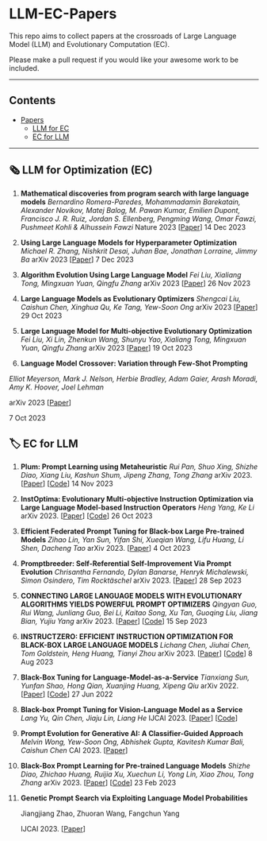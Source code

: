 # LLM-EC-Papers

This repo aims to collect papers at the crossroads of Large Language Model (LLM) and Evolutionary Computation (EC). 

Please make a pull request if you would like your awesome work to be included.

---

## Contents

- [Papers](#papers)
  - [LLM for EC](#llm-for-ec)
  - [EC for LLM](#ec-for-llm)

---

## 🗞️ LLM for Optimization (EC)

1. **Mathematical discoveries from program search with large language models**
  *Bernardino Romera-Paredes, Mohammadamin Barekatain, Alexander Novikov, Matej Balog, M. Pawan Kumar, Emilien Dupont, Francisco J. R. Ruiz, Jordan S. Ellenberg, Pengming Wang, Omar Fawzi, Pushmeet Kohli & Alhussein Fawzi* 
  Nature 2023 [[Paper](https://www.nature.com/articles/s41586-023-06924-6)] 
  14 Dec 2023

2. **Using Large Language Models for Hyperparameter Optimization**
  *Michael R. Zhang, Nishkrit Desai, Juhan Bae, Jonathan Lorraine, Jimmy Ba* 
  arXiv 2023 [[Paper](https://arxiv.org/abs/2312.04528)] 
  7 Dec 2023

3. **Algorithm Evolution Using Large Language Model**
  *Fei Liu, Xialiang Tong, Mingxuan Yuan, Qingfu Zhang* 
  arXiv 2023 [[Paper](https://arxiv.org/abs/2311.15249)] 
  26 Nov 2023

4. **Large Language Models as Evolutionary Optimizers** 
  *Shengcai Liu, Caishun Chen, Xinghua Qu, Ke Tang, Yew-Soon Ong* 
  arXiv 2023 [[Paper](https://arxiv.org/abs/2310.19046)] 
  29 Oct 2023 

5. **Large Language Model for Multi-objective Evolutionary Optimization**
  *Fei Liu, Xi Lin, Zhenkun Wang, Shunyu Yao, Xialiang Tong, Mingxuan Yuan, Qingfu Zhang* 
  arXiv 2023 [[Paper](https://arxiv.org/abs/2310.12541)] 
  19 Oct 2023 

6. **Language Model Crossover: Variation through Few-Shot Prompting**

  *Elliot Meyerson, Mark J. Nelson, Herbie Bradley, Adam Gaier, Arash Moradi, Amy K. Hoover, Joel Lehman*

  arXiv 2023 [[Paper](https://arxiv.org/abs/2302.12170)]

  7 Oct 2023

  

## 🏷️ EC for LLM

1. **Plum: Prompt Learning using Metaheuristic**
  *Rui Pan, Shuo Xing, Shizhe Diao, Xiang Liu, Kashun Shum, Jipeng Zhang, Tong Zhang*
  arXiv 2023. [[Paper](https://arxiv.org/abs/2311.08364)]  [[Code](https://github.com/research4pan/Plum)] 
  14 Nov 2023

2. **InstOptima: Evolutionary Multi-objective Instruction Optimization via Large Language Model-based Instruction Operators**
  *Heng Yang, Ke Li*
  arXiv 2023. [[Paper](https://arxiv.org/abs/2310.17630)]  [[Code](https://github.com/yangheng95/InstOptima)] 
  26 Oct 2023

3. **Efficient Federated Prompt Tuning for Black-box Large Pre-trained Models**
  *Zihao Lin, Yan Sun, Yifan Shi, Xueqian Wang, Lifu Huang, Li Shen, Dacheng Tao*
  arXiv 2023. [[Paper](https://arxiv.org/abs/2310.03123)] 
  4 Oct 2023

4. **Promptbreeder: Self-Referential Self-Improvement Via Prompt Evolution** 
  *Chrisantha Fernando, Dylan Banarse, Henryk Michalewski, Simon Osindero, Tim Rocktäschel* 
  arXiv 2023. [[Paper](https://arxiv.org/abs/2309.16797)] 
  28 Sep 2023

5. **CONNECTING LARGE LANGUAGE MODELS WITH EVOLUTIONARY ALGORITHMS YIELDS POWERFUL PROMPT OPTIMIZERS**
  *Qingyan Guo, Rui Wang, Junliang Guo, Bei Li, Kaitao Song, Xu Tan, Guoqing Liu, Jiang Bian, Yujiu Yang*
  arXiv 2023. [[Paper](https://arxiv.org/abs/2309.08532)]  [[Code](https://github.com/kyegomez/eaot)] 
  15 Sep 2023

6. **INSTRUCTZERO: EFFICIENT INSTRUCTION OPTIMIZATION FOR BLACK-BOX LARGE LANGUAGE MODELS**
  *Lichang Chen, Jiuhai Chen, Tom Goldstein, Heng Huang, Tianyi Zhou*
  arXiv 2023. [[Paper](https://arxiv.org/abs/2306.03082)]  [[Code](https://github.com/Lichang-Chen/InstructZero)] 
  8 Aug 2023 

7. **Black-Box Tuning for Language-Model-as-a-Service**
  *Tianxiang Sun, Yunfan Shao, Hong Qian, Xuanjing Huang, Xipeng Qiu* 
  arXiv 2022. [[Paper](https://arxiv.org/abs/2201.03514)]  [[Code](https://github.com/txsun1997/Black-Box-Tuning)]
  27 Jun 2022

8. **Black-box Prompt Tuning for Vision-Language Model as a Service**
  *Lang Yu, Qin Chen, Jiaju Lin, Liang He*
  IJCAI 2023. [[Paper](https://www.ijcai.org/proceedings/2023/0187.pdf)]  [[Code](https://github.com/BruthYU/BPT-VLM)]

9. **Prompt Evolution for Generative AI: A Classifier-Guided Approach**
  *Melvin Wong, Yew-Soon Ong, Abhishek Gupta, Kavitesh Kumar Bali, Caishun Chen*
  CAI 2023. [[Paper](https://ieeexplore.ieee.org/document/10195116/)]

10. **Black-Box Prompt Learning for Pre-trained Language Models**
    *Shizhe Diao, Zhichao Huang, Ruijia Xu, Xuechun Li, Yong Lin, Xiao Zhou, Tong Zhang*
    arXiv 2023. [[Paper](https://arxiv.org/abs/2201.08531v3)]  [[Code](https://link.zhihu.com/?target=https%3A//github.com/shizhediao/Black-Box-Prompt-Learning)]
    23 Feb 2023

11. **Genetic Prompt Search via Exploiting Language Model Probabilities**

    Jiangjiang Zhao, Zhuoran Wang, Fangchun Yang

    IJCAI 2023. [[Paper](https://www.ijcai.org/proceedings/2023/0588.pdf)]
